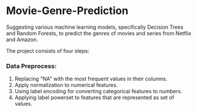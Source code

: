 # Movie-Genre-Prediction

Suggesting various machine learning models, specifically Decision Trees and Random Forests, to predict the genres of movies and series from Netflix and Amazon.

The project consists of four steps:

### Data Preprocess:

1. Replacing "NA" with the most frequent values in their columns. 
2. Apply normalization to numerical features.
3. Using label encoding for converting categorical features to numbers.
4. Applying label powerset to features that are represented as set of values. 
